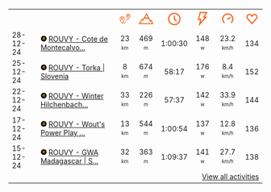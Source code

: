 <table>
    <tr>
        <th></th>
        <th></th>
        <th align="center"><img src="https://raw.githubusercontent.com/robiningelbrecht/strava-activities/master/public/distance.svg" width="30" alt="distance" title="distance"/></th>
        <th align="center"><img src="https://raw.githubusercontent.com/robiningelbrecht/strava-activities/master/public/elevation.svg" width="30" alt="elevation" title="elevation"/></th>
        <th align="center"><img src="https://raw.githubusercontent.com/robiningelbrecht/strava-activities/master/public/time.svg" width="30" alt="time" title="time"/></th>
        <th align="center"><img src="https://raw.githubusercontent.com/robiningelbrecht/strava-activities/master/public/average-watt.svg" width="30" alt="average watts" title="average watts"/></th>
        <th align="center"><img src="https://raw.githubusercontent.com/robiningelbrecht/strava-activities/master/public/average-speed.svg" width="30" alt="average speed" title="average speed"/></th>
        <th align="center"><img src="https://raw.githubusercontent.com/robiningelbrecht/strava-activities/master/public/heart-rate.svg" width="30" alt="average heart rate" title="average heart rate"/></th>
    </tr>
            <tr>
            <td>28-12-24</td>
            <td>
                                <img src="https://raw.githubusercontent.com/robiningelbrecht/strava-activities/master/public/activity-virtual-ride-rouvy.svg" width="12" alt="ROUVY - Cote de Montecalvo | Italy" title="ROUVY - Cote de Montecalvo | Italy"/>
<a href="https://www.strava.com/activities/13207138804" title="Kcal: 514 | Gear: None ">ROUVY - Cote de Montecalvo...</a>
            </td>
            <td align="center">23 <sup><sub>km</sub></sup></td>
            <td align="center">469 <sup><sub>m</sub></sup></td>
            <td align="center">1:00:30</td>
            <td align="center">148 <sup><sub>w</sub></sup></td>
            <td align="center">23.2 <sup><sub>km/h</sub></sup></td>
            <td align="center">134</td>
        </tr>
            <tr>
            <td>25-12-24</td>
            <td>
                                <img src="https://raw.githubusercontent.com/robiningelbrecht/strava-activities/master/public/activity-virtual-ride-rouvy.svg" width="12" alt="ROUVY - Torka | Slovenia" title="ROUVY - Torka | Slovenia"/>
<a href="https://www.strava.com/activities/13186673689" title="Kcal: 589 | Gear: None ">ROUVY - Torka | Slovenia</a>
            </td>
            <td align="center">8 <sup><sub>km</sub></sup></td>
            <td align="center">674 <sup><sub>m</sub></sup></td>
            <td align="center">58:17</td>
            <td align="center">176 <sup><sub>w</sub></sup></td>
            <td align="center">8.4 <sup><sub>km/h</sub></sup></td>
            <td align="center">152</td>
        </tr>
            <tr>
            <td>22-12-24</td>
            <td>
                                <img src="https://raw.githubusercontent.com/robiningelbrecht/strava-activities/master/public/activity-virtual-ride-rouvy.svg" width="12" alt="ROUVY - Winter Hilchenbach | Germany" title="ROUVY - Winter Hilchenbach | Germany"/>
<a href="https://www.strava.com/activities/13166735750" title="Kcal: 469 | Gear: None ">ROUVY - Winter Hilchenbach...</a>
            </td>
            <td align="center">33 <sup><sub>km</sub></sup></td>
            <td align="center">226 <sup><sub>m</sub></sup></td>
            <td align="center">57:37</td>
            <td align="center">142 <sup><sub>w</sub></sup></td>
            <td align="center">33.9 <sup><sub>km/h</sub></sup></td>
            <td align="center">144</td>
        </tr>
            <tr>
            <td>17-12-24</td>
            <td>
                                <img src="https://raw.githubusercontent.com/robiningelbrecht/strava-activities/master/public/activity-virtual-ride-rouvy.svg" width="12" alt="ROUVY - Wout&#039;s Power Play | Wout van Aert&#039;s favourite" title="ROUVY - Wout&#039;s Power Play | Wout van Aert&#039;s favourite"/>
<a href="https://www.strava.com/activities/13135673577" title="Kcal: 479 | Gear: None ">ROUVY - Wout&#039;s Power Play ...</a>
            </td>
            <td align="center">13 <sup><sub>km</sub></sup></td>
            <td align="center">544 <sup><sub>m</sub></sup></td>
            <td align="center">1:00:54</td>
            <td align="center">137 <sup><sub>w</sub></sup></td>
            <td align="center">12.8 <sup><sub>km/h</sub></sup></td>
            <td align="center">136</td>
        </tr>
            <tr>
            <td>15-12-24</td>
            <td>
                                <img src="https://raw.githubusercontent.com/robiningelbrecht/strava-activities/master/public/activity-virtual-ride-rouvy.svg" width="12" alt="ROUVY - GWA Madagascar | Stage 1 - Ampefy" title="ROUVY - GWA Madagascar | Stage 1 - Ampefy"/>
<a href="https://www.strava.com/activities/13119535331" title="Kcal: 563 | Gear: None ">ROUVY - GWA Madagascar | S...</a>
            </td>
            <td align="center">32 <sup><sub>km</sub></sup></td>
            <td align="center">363 <sup><sub>m</sub></sup></td>
            <td align="center">1:09:37</td>
            <td align="center">141 <sup><sub>w</sub></sup></td>
            <td align="center">27.7 <sup><sub>km/h</sub></sup></td>
            <td align="center">138</td>
        </tr>
                <tr>
            <td colspan="8" align="right"><a href="https://github.com/robiningelbrecht/strava-activities#activities">View all activities</a></td>
        </tr>
    </table>
